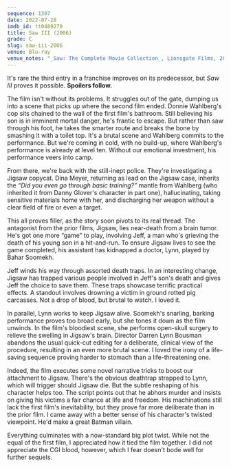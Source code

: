 ```yaml
---
sequence: 1307
date: 2022-07-28
imdb_id: tt0489270
title: Saw III (2006)
grade: C
slug: saw-iii-2006
venue: Blu-ray
venue_notes: "_Saw: The Complete Movie Collection_, Lionsgate Films, 2014"
---
```


It's rare the third entry in a franchise improves on its predecessor, but _Saw III_ proves it possible. **Spoilers follow.**

<!-- end -->

The film isn't without its problems. It struggles out of the gate, dumping us into a scene that picks up where <span data-imdb-id="tt0432348">the second film</span> ended. Donnie Wahlberg's cop sits chained to the wall of <span data-imdb-id="tt0387564">the first film</span>'s bathroom. Still believing his son is in imminent mortal danger, he's frantic to escape. But rather than saw through his foot, he takes the smarter route and breaks the bone by smashing it with a toilet top. It's a brutal scene and Wahlberg commits to the performance. But we're coming in cold, with no build-up, where Wahlberg's performance is already at level ten. Without our emotional investment, his performance veers into camp.

From there, we're back with the still-inept police. They're investigating a Jigsaw copycat. Dina Meyer, returning as lead on the Jigsaw case, inherits the _“Did you even go through basic training?”_ mantle from Wahlberg (who inherited it from Danny Glover's character in part one), hallucinating, taking sensitive materials home with her, and discharging her weapon without a clear field of fire or even a target.

This all proves filler, as the story soon pivots to its real thread. The antagonist from the prior films, Jigsaw, lies near-death from a brain tumor. He's got one more “game” to play, involving Jeff, a man who's grieving the death of his young son in a hit-and-run. To ensure Jigsaw lives to see the game completed, his assistant has kidnapped a doctor, Lynn, played by Bahar Soomekh.

Jeff winds his way through assorted death traps. In an interesting change, Jigsaw has trapped various people involved in Jeff's son's death and gives Jeff the choice to save them. These traps showcase terrific practical effects. A standout involves drowning a victim in ground rotted pig carcasses. Not a drop of blood, but brutal to watch. I loved it.

In parallel, Lynn works to keep Jigsaw alive. Soomekh's snarling, barking performance proves too broad early, but she tones it down as the film unwinds. In the film's bloodiest scene, she performs open-skull surgery to relieve the swelling in Jigsaw's brain. Director Darren Lynn Bousman abandons the usual quick-cut editing for a deliberate, clinical view of the procedure, resulting in an even more brutal scene. I loved the irony of a life-saving sequence proving harder to stomach than a life-threatening one.

Indeed, the film executes some novel narrative tricks to boost our attachment to Jigsaw. There's the obvious deathtrap strapped to Lynn, which will trigger should Jigsaw die. But the subtle reshaping of his character helps too. The script points out that he abhors murder and insists on giving his victims a fair chance at life and freedom. His machinations still lack the first film's inevitability, but they prove far more deliberate than in the prior film. I came away with a better sense of his character's twisted viewpoint. He'd make a great Batman villain.

Everything culminates with a now-standard big plot twist. While not the equal of the first film, I appreciated how it tied the film together. I did not appreciate the CGI blood, however, which I fear doesn't bode well for further sequels.
